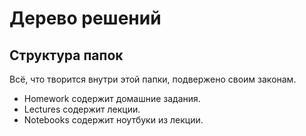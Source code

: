 # Дерево решений
## Структура папок
Всё, что творится внутри этой папки, подвержено своим законам.
* Homework содержит домашние задания.
* Lectures содержит лекции.
* Notebooks содержит ноутбуки из лекции.
